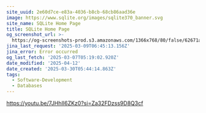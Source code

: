 ```yaml
---
site_uuid: 2e60d7ce-e83a-4036-b8cb-68cb86aad36e
image: https://www.sqlite.org/images/sqlite370_banner.svg
site_name: SQLite Home Page
title: SQLite Home Page
og_screenshot_url: >-
  https://og-screenshots-prod.s3.amazonaws.com/1366x768/80/false/62671a25f564977d59e9287c15ab4fc12257bc3d20f698851481cab0d3a617d5.jpeg
jina_last_request: '2025-03-09T06:45:13.156Z'
jina_error: Error occurred
og_last_fetch: '2025-03-07T05:19:02.920Z'
date_modified: '2025-04-12'
date_created: '2025-03-30T05:44:14.863Z'
tags:
  - Software-Development
  - Databases
---
```











































https://youtu.be/7JHhII6ZKz0?si=Za32FDzss9D8Q3cf
